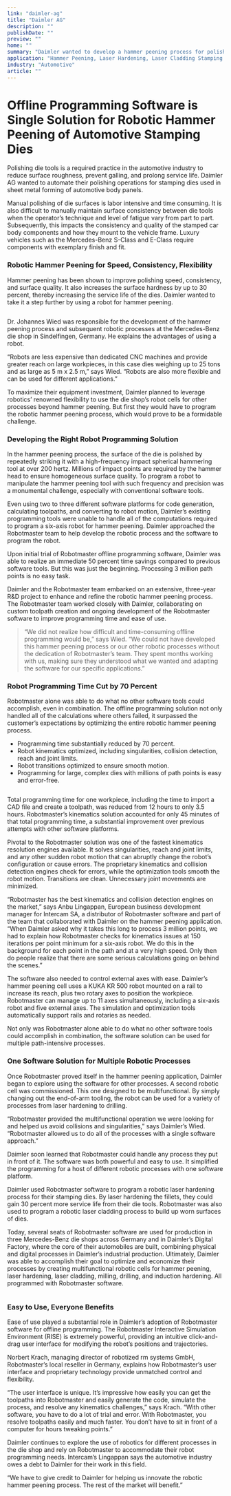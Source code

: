 ```yaml
---
link: "daimler-ag"
title: "Daimler AG"
description: ""
publishDate: ""
preview: ""
home: ""
summary: "Daimler wanted to develop a hammer peening process for polishing the stamping dies used to manufacture body panels for Mercedes-Benz cars. A robot was essential to the process. Little did the automaker know how difficult it would be to program a robot to handle the millions of toolpath calculations required for this intensive process. Conventional software tools were not up to the task. A three-year collaboration between Daimler and Robotmaster resulted in a robust software solution that not only made the programming for these large, complex dies easy and error-free, it reduced offline programming time by 70 percent. Once they had a foolproof solution for hammer peening, Daimler broadened their sights to other robotic processes. Laser hardening, laser cladding, and induction hardening also proved to be a great match with Robotmaster’s single software solution."
application: "Hammer Peening, Laser Hardening, Laser Cladding Stamping Dies"
industry: "Automotive"
article: ""
---
```

# Offline Programming Software is Single Solution for Robotic Hammer Peening of Automotive Stamping Dies

Polishing die tools is a required practice in the automotive industry to reduce surface roughness, prevent galling, and prolong service life. Daimler AG wanted to automate their polishing operations for stamping dies used in sheet metal forming of automotive body panels.

Manual polishing of die surfaces is labor intensive and time consuming. It is also difficult to manually maintain surface consistency between die tools when the operator’s technique and level of fatigue vary from part to part. Subsequently, this impacts the consistency and quality of the stamped car body components and how they mount to the vehicle frame. Luxury vehicles such as the Mercedes-Benz S-Class and E-Class require components with exemplary finish and fit.

### Robotic Hammer Peening for Speed, Consistency, Flexibility

Hammer peening has been shown to improve polishing speed, consistency, and surface quality. It also increases the surface hardness by up to 30 percent, thereby increasing the service life of the dies. Daimler wanted to take it a step further by using a robot for hammer peening.

<img src="" />

Dr. Johannes Wied was responsible for the development of the hammer peening process and subsequent robotic processes at the Mercedes-Benz die shop in Sindelfingen, Germany. He explains the advantages of using a robot.

“Robots are less expensive than dedicated CNC machines and provide greater reach on large workpieces, in this case dies weighing up to 25 tons and as large as 5 m x 2.5 m,” says Wied. “Robots are also more flexible and can be used for different applications.”

To maximize their equipment investment, Daimler planned to leverage robotics’ renowned flexibility to use the die shop’s robot cells for other processes beyond hammer peening. But first they would have to program the robotic hammer peening process, which would prove to be a formidable challenge.

### Developing the Right Robot Programming Solution

In the hammer peening process, the surface of the die is polished by repeatedly striking it with a high-frequency impact spherical hammering tool at over 200 hertz. Millions of impact points are required by the hammer head to ensure homogeneous surface quality. To program a robot to manipulate the hammer peening tool with such frequency and precision was a monumental challenge, especially with conventional software tools.

Even using two to three different software platforms for code generation, calculating toolpaths, and converting to robot motion, Daimler’s existing programming tools were unable to handle all of the computations required to program a six-axis robot for hammer peening. Daimler approached the Robotmaster team to help develop the robotic process and the software to program the robot.

Upon initial trial of Robotmaster offline programming software, Daimler was able to realize an immediate 50 percent time savings compared to previous software tools. But this was just the beginning. Processing 3 million path points is no easy task.

Daimler and the Robotmaster team embarked on an extensive, three-year R&D project to enhance and refine the robotic hammer peening process. The Robotmaster team worked closely with Daimler, collaborating on custom toolpath creation and ongoing development of the Robotmaster software to improve programming time and ease of use.

> “We did not realize how difficult and time-consuming offline programming would be,” says Wied. “We could not have developed this hammer peening process or our other robotic processes without the dedication of Robotmaster’s team. They spent months working with us, making sure they understood what we wanted and adapting the software for our specific applications.”

### Robot Programming Time Cut by 70 Percent

Robotmaster alone was able to do what no other software tools could accomplish, even in combination. The offline programming solution not only handled all of the calculations where others failed, it surpassed the customer’s expectations by optimizing the entire robotic hammer peening process.

* Programming time substantially reduced by 70 percent.
* Robot kinematics optimized, including singularities, collision detection, reach and joint limits.
* Robot transitions optimized to ensure smooth motion.
* Programming for large, complex dies with millions of path points is easy and error-free.

<img src="" />

Total programming time for one workpiece, including the time to import a CAD file and create a toolpath, was reduced from 12 hours to only 3.5 hours. Robotmaster’s kinematics solution accounted for only 45 minutes of that total programming time, a substantial improvement over previous attempts with other software platforms.

Pivotal to the Robotmaster solution was one of the fastest kinematics resolution engines available. It solves singularities, reach and joint limits, and any other sudden robot motion that can abruptly change the robot’s configuration or cause errors. The proprietary kinematics and collision detection engines check for errors, while the optimization tools smooth the robot motion. Transitions are clean. Unnecessary joint movements are minimized.

“Robotmaster has the best kinematics and collision detection engines on the market,” says Anbu Lingappan, European business development manager for Intercam SA, a distributor of Robotmaster software and part of the team that collaborated with Daimler on the hammer peening application. “When Daimler asked why it takes this long to process 3 million points, we had to explain how Robotmaster checks for kinematics issues at 150 iterations per point minimum for a six-axis robot. We do this in the background for each point in the path and at a very high speed. Only then do people realize that there are some serious calculations going on behind the scenes.”

The software also needed to control external axes with ease. Daimler’s hammer peening cell uses a KUKA KR 500 robot mounted on a rail to increase its reach, plus two rotary axes to position the workpiece. Robotmaster can manage up to 11 axes simultaneously, including a six-axis robot and five external axes. The simulation and optimization tools automatically support rails and rotaries as needed.

Not only was Robotmaster alone able to do what no other software tools could accomplish in combination, the software solution can be used for multiple path-intensive processes.

### One Software Solution for Multiple Robotic Processes

Once Robotmaster proved itself in the hammer peening application, Daimler began to explore using the software for other processes. A second robotic cell was commissioned. This one designed to be multifunctional. By simply changing out the end-of-arm tooling, the robot can be used for a variety of processes from laser hardening to drilling.

“Robotmaster provided the multifunctional operation we were looking for and helped us avoid collisions and singularities,” says Daimler’s Wied. “Robotmaster allowed us to do all of the processes with a single software approach.”

Daimler soon learned that Robotmaster could handle any process they put in front of it. The software was both powerful and easy to use. It simplified the programming for a host of different robotic processes with one software platform.

Daimler used Robotmaster software to program a robotic laser hardening process for their stamping dies. By laser hardening the fillets, they could gain 30 percent more service life from their die tools. Robotmaster was also used to program a robotic laser cladding process to build up worn surfaces of dies.

Today, several seats of Robotmaster software are used for production in three Mercedes-Benz die shops across Germany and in Daimler’s Digital Factory, where the core of their automobiles are built, combining physical and digital processes in Daimler’s industrial production. Ultimately, Daimler was able to accomplish their goal to optimize and economize their processes by creating multifunctional robotic cells for hammer peening, laser hardening, laser cladding, milling, drilling, and induction hardening. All programmed with Robotmaster software.

<img src="" />

### Easy to Use, Everyone Benefits

Ease of use played a substantial role in Daimler’s adoption of Robotmaster software for offline programming. The Robotmaster Interactive Simulation Environment (RISE) is extremely powerful, providing an intuitive click-and-drag user interface for modifying the robot’s positions and trajectories.

Norbert Krach, managing director of robotized rm systems GmbH, Robotmaster’s local reseller in Germany, explains how Robotmaster’s user interface and proprietary technology provide unmatched control and flexibility.

“The user interface is unique. It’s impressive how easily you can get the toolpaths into Robotmaster and easily generate the code, simulate the process, and resolve any kinematics challenges,” says Krach. “With other software, you have to do a lot of trial and error. With Robotmaster, you resolve toolpaths easily and much faster. You don’t have to sit in front of a computer for hours tweaking points.”

Daimler continues to explore the use of robotics for different processes in the die shop and rely on Robotmaster to accommodate their robot programming needs. Intercam’s Lingappan says the automotive industry owes a debt to Daimler for their work in this field.

“We have to give credit to Daimler for helping us innovate the robotic hammer peening process. The rest of the market will benefit.”
